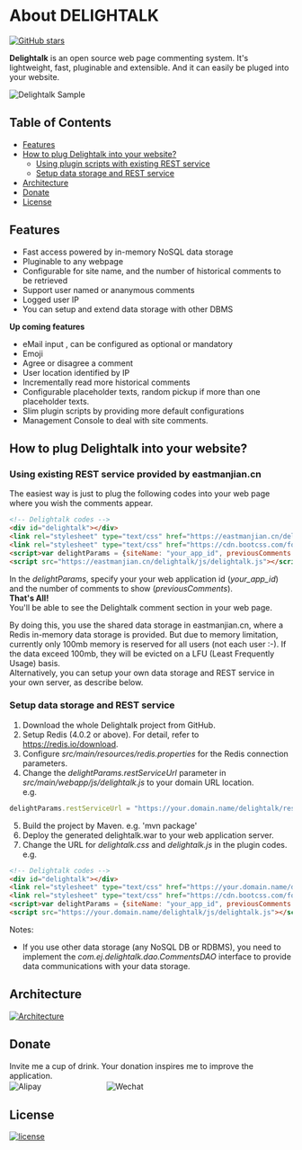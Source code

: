 About DELIGHTALK
================
[![GitHub stars](https://img.shields.io/github/stars/EastmanJian/delightalk.svg?style=social&label=Stars)](https://github.com/EastmanJian/delightalk/stargazers)

**Delightalk** is an open source web page commenting system. It's lightweight, fast, pluginable and extensible. And it can easily be pluged into your website.

![Delightalk Sample](https://ejres-1253687085.picgz.myqcloud.com/img/delightalk/Delightalk_sample1.jpg)

Table of Contents
-----------------
- [Features](#features)
- [How to plug Delightalk into your website?](#how-to-plug-delightalk-into-your-website)
    - [Using plugin scripts with existing REST service](#using-existing-rest-service-provided-by-eastmanjiancn)
    - [Setup data storage and REST service](#setup-data-storage-and-rest-service)
- [Architecture](#architecture)
- [Donate](#donate)
- [License](#license)

Features
--------
- Fast access powered by in-memory NoSQL data storage
- Pluginable to any webpage
- Configurable for site name, and the number of historical comments to be retrieved
- Support user named or ananymous comments
- Logged user IP
- You can setup and extend data storage with other DBMS  

**Up coming features**
- eMail input , can be configured as optional or mandatory
- Emoji
- Agree or disagree a comment
- User location identified by IP
- Incrementally read more historical comments
- Configurable placeholder texts, random pickup if more than one placeholder texts.
- Slim plugin scripts by providing more default configurations
- Management Console to deal with site comments.

How to plug Delightalk into your website?
-----------------------------------------
### Using existing REST service provided by eastmanjian.cn
The easiest way is just to plug the following codes into your web page where you wish the comments appear.
```html
<!-- Delightalk codes --> 
<div id="delightalk"></div>
<link rel="stylesheet" type="text/css" href="https://eastmanjian.cn/delightalk/css/delightalk.css">
<link rel="stylesheet" type="text/css" href="https://cdn.bootcss.com/font-awesome/4.7.0/css/font-awesome.min.css">
<script>var delightParams = {siteName: "your_app_id", previousComments: 10};</script>
<script src="https://eastmanjian.cn/delightalk/js/delightalk.js"></script>
```
In the *delightParams*, specify your your web application id (*your_app_id*) and the number of comments to show (*previousComments*).  
**That's All!**  
You'll be able to see the Delightalk comment section in your web page.  
  
By doing this, you use the shared data storage in eastmanjian.cn, where a Redis in-memory data storage is provided. But due to memory limitation, currently only 100mb memory is reserved for all users (not each user :-). If the data exceed 100mb, they will be evicted on a LFU (Least Frequently Usage) basis.  
Alternatively, you can setup your own data storage and REST service in your own server, as describe below.  

### Setup data storage and REST service
1. Download the whole Delightalk project from GitHub.
2. Setup Redis (4.0.2 or above). For detail, refer to https://redis.io/download.
3. Configure *src/main/resources/redis.properties* for the Redis connection parameters.
4. Change the *delightParams.restServiceUrl* parameter in *src/main/webapp/js/delightalk.js* to your domain URL location.  
e.g.  
```js
delightParams.restServiceUrl = "https://your.domain.name/delightalk/rest/"; 
```
5. Build the project by Maven. e.g. 'mvn package'
6. Deploy the generated delightalk.war to your web application server.
7. Change the URL for *delightalk.css* and *delightalk.js* in the plugin codes.
e.g.  
```html
<!-- Delightalk codes --> 
<div id="delightalk"></div>
<link rel="stylesheet" type="text/css" href="https://your.domain.name/delightalk/css/delightalk.css">
<link rel="stylesheet" type="text/css" href="https://cdn.bootcss.com/font-awesome/4.7.0/css/font-awesome.min.css">
<script>var delightParams = {siteName: "your_app_id", previousComments: 10};</script>
<script src="https://your.domain.name/delightalk/js/delightalk.js"></script>

```

Notes:   
- If you use other data storage (any NoSQL DB or RDBMS), you need to implement the *com.ej.delightalk.dao.CommentsDAO* interface to provide data communications with your data storage.


Architecture
------------
[![Architecture](https://img.shields.io/badge/Architecture-RESTful-brightgreen.svg)](./docs/ARCHITECTURE.MD)

Donate
------
Invite me a cup of drink. Your donation inspires me to improve the application.  
![Alipay](https://ejres-1253687085.picgz.myqcloud.com/img/barcode/alipay_s.jpg)　　　　　　　　
![Wechat](https://ejres-1253687085.picgz.myqcloud.com/img/barcode/wechat_s.png)

License
-------
[![license](https://img.shields.io/github/license/mashape/apistatus.svg)](https://github.com/EastmanJian/delightalk/blob/master/LICENSE)
